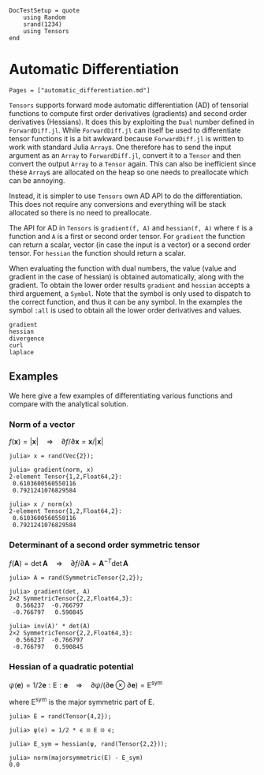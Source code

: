 ```@meta
DocTestSetup = quote
    using Random
    srand(1234)
    using Tensors
end
```

# Automatic Differentiation

```@index
Pages = ["automatic_differentiation.md"]
```

`Tensors` supports forward mode automatic differentiation (AD) of tensorial functions to compute first order derivatives (gradients) and second order derivatives (Hessians).
It does this by exploiting the `Dual` number defined in `ForwardDiff.jl`.
While `ForwardDiff.jl` can itself be used to differentiate tensor functions it is a bit awkward because `ForwardDiff.jl` is written to work with standard Julia `Array`s. One therefore has to send the input argument as an `Array` to `ForwardDiff.jl`, convert it to a `Tensor` and then convert the output `Array` to a `Tensor` again. This can also be inefficient since these `Array`s are allocated on the heap so one needs to preallocate which can be annoying.

Instead, it is simpler to use `Tensors` own AD API to do the differentiation. This does not require any conversions and everything will be stack allocated so there is no need to preallocate.

The API for AD in `Tensors` is `gradient(f, A)` and `hessian(f, A)` where `f` is a function and `A` is a first or second order tensor. For `gradient` the function can return a scalar, vector (in case the input is a vector) or a second order tensor. For `hessian` the function should return a scalar.

When evaluating the function with dual numbers, the value (value and gradient in the case of hessian) is obtained automatically, along with the gradient. To obtain the lower order results `gradient` and `hessian` accepts a third arguement, a `Symbol`. Note that the symbol is only used to dispatch to the correct function, and thus it can be any symbol. In the examples the symbol `:all` is used to obtain all the lower order derivatives and values.

```@docs
gradient
hessian
divergence
curl
laplace
```

## Examples

We here give a few examples of differentiating various functions and compare with the analytical solution.

### Norm of a vector

$f(\mathbf{x}) = |\mathbf{x}| \quad \Rightarrow \quad \partial f / \partial \mathbf{x} = \mathbf{x} / |\mathbf{x}|$

```jldoctest
julia> x = rand(Vec{2});

julia> gradient(norm, x)
2-element Tensor{1,2,Float64,2}:
 0.6103600560550116
 0.7921241076829584

julia> x / norm(x)
2-element Tensor{1,2,Float64,2}:
 0.6103600560550116
 0.7921241076829584
```

### Determinant of a second order symmetric tensor

$f(\mathbf{A}) = \det \mathbf{A} \quad \Rightarrow \quad \partial f / \partial \mathbf{A} = \mathbf{A}^{-T} \det \mathbf{A}$

```jldoctest
julia> A = rand(SymmetricTensor{2,2});

julia> gradient(det, A)
2×2 SymmetricTensor{2,2,Float64,3}:
  0.566237  -0.766797
 -0.766797   0.590845

julia> inv(A)' * det(A)
2×2 SymmetricTensor{2,2,Float64,3}:
  0.566237  -0.766797
 -0.766797   0.590845
```

### Hessian of a quadratic potential

$\psi(\mathbf{e}) = 1/2 \mathbf{e} : \mathsf{E} : \mathbf{e} \quad \Rightarrow \quad \partial \psi / (\partial \mathbf{e} \otimes \partial \mathbf{e}) = \mathsf{E}^\text{sym}$

where $\mathsf{E}^\text{sym}$ is the major symmetric part of $\mathsf{E}$.

```jldoctest
julia> E = rand(Tensor{4,2});

julia> ψ(ϵ) = 1/2 * ϵ ⊡ E ⊡ ϵ;

julia> E_sym = hessian(ψ, rand(Tensor{2,2}));

julia> norm(majorsymmetric(E) - E_sym)
0.0
```
